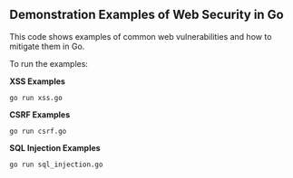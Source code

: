 ## Demonstration Examples of Web Security in Go

This code shows examples of common web vulnerabilities and how to mitigate them in Go.

To run the examples:

**XSS Examples**

```go run xss.go```

**CSRF Examples**

```go run csrf.go```

**SQL Injection Examples**

```go run sql_injection.go```


